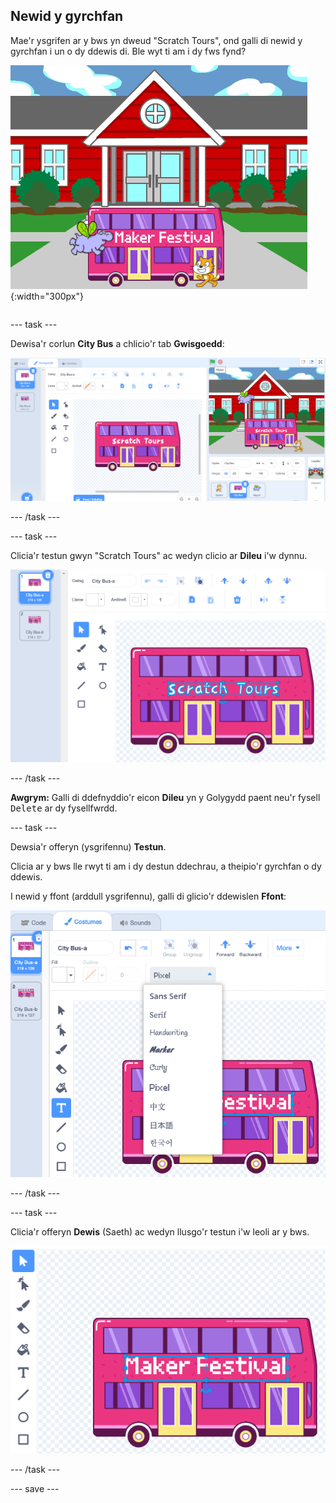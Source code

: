 ## Newid y gyrchfan

<div style="display: flex; flex-wrap: wrap">
<div style="flex-basis: 200px; flex-grow: 1; margin-right: 15px;">
Mae'r ysgrifen ar y bws yn dweud "Scratch Tours", ond galli di newid y gyrchfan i un o dy ddewis di. Ble wyt ti am i dy fws fynd?  
</div>
<div>

![Y bws gyda'r testun "Maker Festival".](images/maker-bus.png){:width="300px"}

</div>
</div>

--- task ---

Dewisa'r corlun **City Bus** a chlicio'r tab **Gwisgoedd**:

![Y wisg yn y Golygydd Paent.](images/costumes-bus-sprite-highlighted.png)

--- /task ---

--- task ---

Clicia'r testun gwyn "Scratch Tours" ac wedyn clicio ar **Dileu** i'w dynnu.

![](images/bus-delete-text.png)

--- /task ---

**Awgrym:** Galli di ddefnyddio'r eicon **Dileu** yn y Golygydd paent neu'r fysell <kbd>Delete</kbd> ar dy fysellfwrdd.

--- task ---

Dewsia'r offeryn (ysgrifennu) **Testun**.

Clicia ar y bws lle rwyt ti am i dy destun ddechrau, a theipio'r gyrchfan o dy ddewis.

I newid y ffont (arddull ysgrifennu), galli di glicio'r ddewislen **Ffont**:

![Y ddewislen 'Ffont' a wedi'i dewis ar frig canol y Golygydd paent.](images/bus-text-font.png)

--- /task ---

--- task ---

Clicia'r offeryn **Dewis** (Saeth) ac wedyn llusgo'r testun i'w leoli ar y bws.

![](images/bus-destination-centered.png)

--- /task ---

--- save ---
